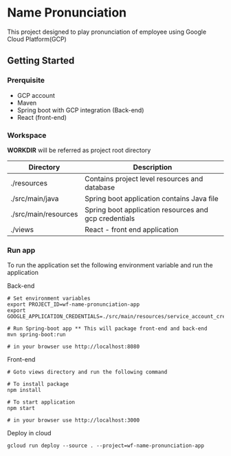 # Name Pronunciation

This project designed to play pronunciation of employee using Google Cloud Platform(GCP)

## Getting Started

### Prerquisite

- GCP account
- Maven
- Spring boot with GCP integration (Back-end)
- React (front-end)

### Workspace

**WORKDIR**  will be referred as project root directory

| Directory | Description|
|-----------| --------|
| ./resources| Contains project level resources and database|
| ./src/main/java | Spring boot application contains Java file|
| ./src/main/resources | Spring boot application resources and gcp credentials|
| ./views | React - front end application |


### Run app

To run the application set the following environment variable and 
run the application

Back-end
````
# Set environment variables
export PROJECT_ID=wf-name-pronunciation-app
export GOOGLE_APPLICATION_CREDENTIALS=./src/main/resources/service_account_credentials.json

# Run Spring-boot app ** This will package front-end and back-end
mvn spring-boot:run

# in your browser use http://localhost:8080
````

Front-end

````
# Goto views directory and run the following command

# To install package
npm install

# To start application
npm start

# in your browser use http://localhost:3000

````

Deploy in cloud

````
gcloud run deploy --source . --project=wf-name-pronunciation-app
````
